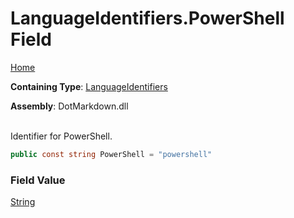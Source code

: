# LanguageIdentifiers\.PowerShell Field

[Home](../../../README.md)

**Containing Type**: [LanguageIdentifiers](../README.md)

**Assembly**: DotMarkdown\.dll

\
Identifier for PowerShell\.

```csharp
public const string PowerShell = "powershell"
```

### Field Value

[String](https://docs.microsoft.com/en-us/dotnet/api/system.string)

